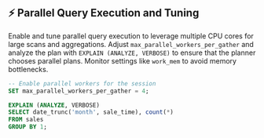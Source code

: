 ## ⚡ Parallel Query Execution and Tuning
Enable and tune parallel query execution to leverage multiple CPU cores for large scans and aggregations. Adjust `max_parallel_workers_per_gather` and analyze the plan with `EXPLAIN (ANALYZE, VERBOSE)` to ensure that the planner chooses parallel plans. Monitor settings like `work_mem` to avoid memory bottlenecks.

```sql
-- Enable parallel workers for the session
SET max_parallel_workers_per_gather = 4;

EXPLAIN (ANALYZE, VERBOSE)
SELECT date_trunc('month', sale_time), count(*)
FROM sales
GROUP BY 1;
```